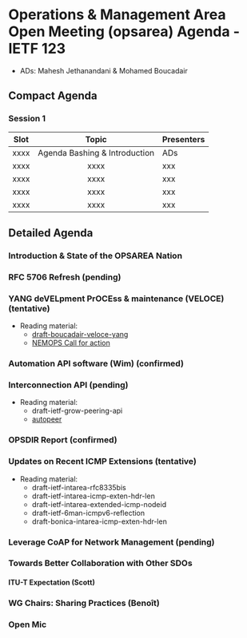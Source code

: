 # Operations & Management Area Open Meeting (opsarea) Agenda - IETF 123

* ADs: Mahesh Jethanandani & Mohamed Boucadair

## Compact Agenda

### Session 1

| Slot        | Topic                                                     | Presenters   |
|:-----------:|:---------------------------------------------------------:|:-------------|
| xxxx        | Agenda Bashing & Introduction                             | ADs          |
| xxxx        | xxxx                                                      | xxx          |
| xxxx        | xxxx                                                      | xxx          |
| xxxx        | xxxx                                                      | xxx          |
| xxxx        | xxxx                                                      | xxx          |


## Detailed Agenda

### Introduction & State of the OPSAREA Nation

### RFC 5706 Refresh (pending)

### YANG deVELpment PrOCEss & maintenance (VELOCE) (tentative)

* Reading material:
   + [draft-boucadair-veloce-yang](https://datatracker.ietf.org/doc/draft-boucadair-veloce-yang/)
   + [NEMOPS Call for action](https://datatracker.ietf.org/meeting/122/materials/slides-122-opsawg-opsarea-nemops-workshop-readout-00)

### Automation API software (Wim) (confirmed)

### Interconnection API (pending)

* Reading material:
   + draft-ietf-grow-peering-api
   + [autopeer](https://github.com/bgp/autopeer)

### OPSDIR Report (confirmed)

### Updates on Recent ICMP Extensions  (tentative)

* Reading material:
   + draft-ietf-intarea-rfc8335bis
   + draft-ietf-intarea-icmp-exten-hdr-len
   + draft-ietf-intarea-extended-icmp-nodeid
   + draft-ietf-6man-icmpv6-reflection
   + draft-bonica-intarea-icmp-exten-hdr-len

### Leverage CoAP for Network Management (pending)

### Towards Better Collaboration with Other SDOs
  
#### ITU-T Expectation (Scott)

### WG Chairs: Sharing Practices (Benoît)

### Open Mic
